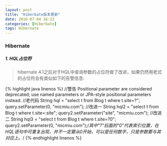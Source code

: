 ```yaml
---
layout: post
title: "Hiberbate版本更新"
date: 2016-07-04 16:23
categories: [Hiberbate]
tags: Hibernate
---
```


### Hibernate

##### 1. HQL占位符
> hibernate 4.1之后对于HQL中查询参数的占位符做了改进，如果仍然用老式的占位符会有类似如下的告警信息:

{% highlight java linenos %}
//警告
Positional parameter are considered deprecated; use named parameters or JPA-style positional parameters instead.
//老代码
String hql = "select t from Blog t where t.site=?";
query.setParameter(0, "micmiu.com");
//改进一
String hql2 = "select t from Blog t where t.site=:site";
query2.setParameter("site", "micmiu.com");
//改进二
String hql3 = "select t from Blog t where t.site=?0";
query2.setParameter(0, "micmiu.com");/*其中"?"后面的"0"代表索引位置，在HQL语句中可重复出现，并不一定要从0开始，可以是任何数字，只是参数要与其对应上。*/
{% endhighlight linenos %}

